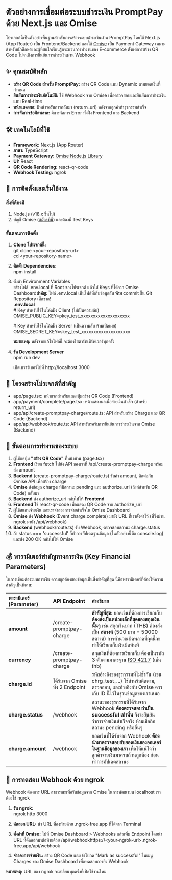 # **ตัวอย่างการเชื่อมต่อระบบชำระเงิน PromptPay ด้วย Next.js และ Omise**

โปรเจกต์นี้เป็นตัวอย่างพื้นฐานสำหรับการสร้างระบบชำระเงินผ่าน PromptPay โดยใช้ Next.js (App Router) เป็น Frontend/Backend และใช้ [Omise](https://www.omise.co/th) เป็น Payment Gateway เหมาะสำหรับนักศึกษาและผู้ที่สนใจเรียนรู้กระบวนการทำงานของ E-commerce ตั้งแต่การสร้าง QR Code ไปจนถึงการยืนยันการชำระเงินผ่าน Webhook

## **✨ คุณสมบัติหลัก**

* **สร้าง QR Code สำหรับ PromptPay:** สร้าง QR Code แบบ Dynamic ตามยอดเงินที่กำหนด  
* **ยืนยันการชำระเงินอัตโนมัติ:** ใช้ Webhook จาก Omise เพื่อตรวจสอบและยืนยันการชำระเงินแบบ Real-time  
* **หน้าแสดงผล:** มีหน้ารอรับการกลับมา (return\_uri) หลังจากลูกค้าทำธุรกรรมสำเร็จ  
* **การจัดการข้อผิดพลาด:** มีการจัดการ Error ทั้งฝั่ง Frontend และ Backend

## **🛠️ เทคโนโลยีที่ใช้**

* **Framework:** Next.js (App Router)  
* **ภาษา:** TypeScript  
* **Payment Gateway:** [Omise Node.js Library](https://github.com/omise/omise-node)  
* **UI:** React  
* **QR Code Rendering:** react-qr-code  
* **Webhook Testing:** ngrok

## **🚀 การติดตั้งและเริ่มใช้งาน**

### **สิ่งที่ต้องมี**

1. Node.js (v18.x ขึ้นไป)  
2. บัญชี Omise ([สมัครที่นี่](https://dashboard.omise.co/signup)) และต้องมี Test Keys

### **ขั้นตอนการติดตั้ง**

1. **Clone โปรเจกต์นี้:**  
   git clone \<your-repository-url\>  
   cd \<your-repository-name\>

2. **ติดตั้ง Dependencies:**  
   npm install

3. ตั้งค่า Environment Variables  
   สร้างไฟล์ .env.local ที่ Root ของโปรเจกต์ แล้วใส่ Keys ที่ได้จาก Omise Dashboard**สำคัญ:** ไฟล์ .env.local เป็นไฟล์ที่เก็บข้อมูลลับ **ห้าม** commit ขึ้น Git Repository เด็ดขาด\!  
   **.env.local**  
   \# Key สำหรับใช้ในโค้ดฝั่ง Client (ไม่เป็นความลับ)  
   OMISE\_PUBLIC\_KEY=pkey\_test\_xxxxxxxxxxxxxxxxxxxx

   \# Key สำหรับใช้ในโค้ดฝั่ง Server (เป็นความลับ ห้ามเปิดเผย)  
   OMISE\_SECRET\_KEY=skey\_test\_xxxxxxxxxxxxxxxxxxxx

   **หมายเหตุ:** หลังจากแก้ไขไฟล์นี้ จะต้องรีสตาร์ทเซิร์ฟเวอร์ทุกครั้ง  
4. **รัน Development Server**  
   npm run dev

   เปิดเบราว์เซอร์ไปที่ http://localhost:3000

## **📂 โครงสร้างโปรเจกต์ที่สำคัญ**

* app/page.tsx: หน้าแรกสำหรับแสดงปุ่มสร้าง QR Code (Frontend)  
* app/payment/complete/page.tsx: หน้าแสดงผลเมื่อจ่ายเงินสำเร็จ (สำหรับ return\_uri)  
* app/api/create-promptpay-charge/route.ts: API สำหรับสร้าง Charge และ QR Code (Backend)  
* app/api/webhook/route.ts: API สำหรับรอรับการยืนยันการชำระเงินจาก Omise (Backend)

## **🌊 ขั้นตอนการทำงานของระบบ**

1. ผู้ใช้กดปุ่ม **"สร้าง QR Code"** ที่หน้าบ้าน (page.tsx)  
2. **Frontend** เรียก fetch ไปยัง API ของเราที่ /api/create-promptpay-charge พร้อมส่ง amount  
3. **Backend** (create-promptpay-charge/route.ts) รับค่า amount, ติดต่อกับ Omise API เพื่อสร้าง charge  
4. **Omise** ส่งข้อมูล charge ที่มีสถานะ pending และ authorize\_uri (ลิงก์สำหรับ QR Code) กลับมา  
5. **Backend** ส่ง authorize\_uri กลับไปให้ **Frontend**  
6. **Frontend** ใช้ react-qr-code เพื่อแสดง QR Code จาก authorize\_uri  
7. ผู้ใช้สแกนจ่ายเงิน และเราจำลองการจ่ายสำเร็จใน Omise Dashboard  
8. **Omise** ส่ง **Webhook** (Event charge.complete) มายัง URL ที่เราตั้งค่าไว้ (ที่วิ่งผ่าน ngrok มายัง /api/webhook)  
9. **Backend** (webhook/route.ts) รับ Webhook, ตรวจสอบสถานะ charge.status  
10. ถ้า status \=== 'successful' ก็ทำการอัปเดตฐานข้อมูล (ในตัวอย่างนี้คือ console.log) และส่ง 200 OK กลับไปให้ Omise

## **💰 พารามิเตอร์สำคัญทางการเงิน (Key Financial Parameters)**

ในการเชื่อมต่อระบบการเงิน ความถูกต้องของข้อมูลเป็นสิ่งสำคัญที่สุด นี่คือพารามิเตอร์ที่ต้องให้ความสำคัญเป็นพิเศษ:

| พารามิเตอร์ (Parameter) | API Endpoint | คำอธิบาย |
| :---- | :---- | :---- |
| **amount** | /create-promptpay-charge | **สำคัญที่สุด:** ยอดเงินที่ต้องการเรียกเก็บ **ต้องส่งเป็นหน่วยเล็กที่สุดของสกุลเงินนั้นๆ** เช่น สกุลเงินบาท (THB) ต้องส่งเป็น **สตางค์** (500 บาท \= 50000 สตางค์) การคำนวณผิดพลาดที่จุดนี้จะทำให้เรียกเก็บเงินผิดทันที |
| **currency** | /create-promptpay-charge | สกุลเงินที่ต้องการเรียกเก็บ ต้องเป็นรหัส 3 ตัวตามมาตรฐาน [ISO 4217](https://th.wikipedia.org/wiki/ISO_4217) (เช่น thb) |
| **charge.id** | ได้รับจาก Omise ทั้ง 2 Endpoint | รหัสอ้างอิงของธุรกรรมที่ไม่ซ้ำกัน (เช่น chrg\_test\_...) ใช้สำหรับติดตาม, ตรวจสอบ, และอ้างอิงกับ Omise ควรเก็บ ID นี้ไว้ในฐานข้อมูลของเราเสมอ |
| **charge.status** | /webhook | สถานะของธุรกรรมที่ได้รับจาก Webhook **ต้องตรวจสอบว่าเป็น successful เท่านั้น** จึงจะยืนยันว่าการจ่ายเงินสำเร็จจริง ห้ามเชื่อถือสถานะ pending หรืออื่นๆ |
| **charge.amount** | /webhook | ยอดเงินที่ได้รับจาก Webhook **ต้องนำมาตรวจสอบกับยอดเงินของออเดอร์ในฐานข้อมูลของเรา** เพื่อให้แน่ใจว่าลูกค้าจ่ายเงินมาครบถ้วนถูกต้อง ก่อนทำการอัปเดตสถานะ |

## **🔗 การทดสอบ Webhook ด้วย ngrok**

Webhook ต้องการ URL สาธารณะเพื่อรับข้อมูลจาก Omise ในการพัฒนาบน localhost เราต้องใช้ ngrok

1. **รัน ngrok:**  
   ngrok http 3000

2. **คัดลอก URL:** นำ URL ที่ลงท้ายด้วย .ngrok-free.app ที่ได้จาก Terminal  
3. **ตั้งค่าที่ Omise:** ไปที่ Omise Dashboard \> Webhooks แล้วเพิ่ม Endpoint โดยนำ URL ที่คัดลอกมาต่อท้ายด้วย /api/webhookhttps://\<your-ngrok-url\>.ngrok-free.app/api/webhook  
4. **จำลองการจ่ายเงิน:** สร้าง QR Code และเข้าไปกด "Mark as successful" ในเมนู Charges ของ Omise Dashboard เพื่อทดสอบการยิง Webhook

**หมายเหตุ:** URL ของ ngrok จะเปลี่ยนทุกครั้งที่เปิดใช้งานใหม่